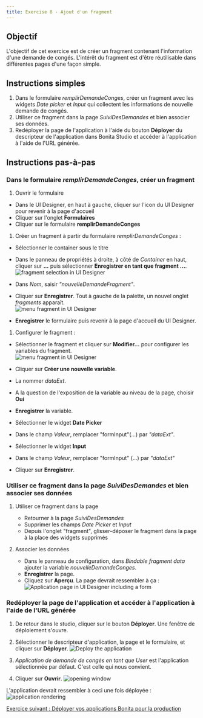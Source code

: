 ```yaml
---
title: Exercise 8 - Ajout d'un fragment
---
```


## Objectif

L'objectif de cet exercice est de créer un fragment contenant l'information d'une demande de congés. L'intérêt du fragment est d'être réutilisable dans différentes pages d'une façon simple.

## Instructions simples

1. Dans le formulaire *remplirDemandeConges*, créer un fragment avec les widgets *Date picker* et *Input* qui collectent les informations de nouvelle demande de congés. 
1. Utiliser ce fragment dans la page *SuiviDesDemandes* et bien associer ses données.
1. Redéployer la page de l'application à l'aide du bouton **Déployer** du descripteur de l'application dans Bonita Studio et accéder à l'application à l'aide de l'URL générée.

## Instructions pas-à-pas
   
### Dans le formulaire *remplirDemandeConges*, créer un fragment

 1. Ouvrir le formulaire
   - Dans le UI Designer, en haut à gauche, cliquer sur l'icon du UI Designer pour revenir à la page d'accueil
   - Cliquer sur l'onglet **Formulaires**
   - Cliquer sur le formulaire **remplirDemandeConges**

 1. Créer un fragment à partir du formulaire *remplirDemandeConges* :
   - Sélectionner le container sous le titre
   - Dans le panneau de propriétés à droite, à côté de *Container* en haut, cliquer sur **...** puis sélectionner **Enregistrer en tant que fragment ...**.  
     ![fragment selection in UI Designer](images/ex08/ex08_03.png)
 
   - Dans *Nom*, saisir *"nouvelleDemandeFragment"*.
   - Cliquer sur **Enregistrer**. 
     Tout à gauche de la palette, un nouvel onglet *fragments* apparaît.  
  ![menu fragment in UI Designer](images/ex08/ex08_04.png)
   
   - **Enregistrer** le formulaire puis revenir à la page d'accueil du UI Designer.  
   
 1. Configurer le fragment :
   - Sélectionner le fragment et cliquer sur **Modifier...** pour configurer les variables du fragment.  
     ![menu fragment in UI Designer](images/ex08/ex08_05.png)

   - Cliquer sur **Créer une nouvelle variable**.
   - La nommer *dataExt*.
   - A la question de l'exposition de la variable au niveau de la page, choisir **Oui**
   - **Enregistrer** la variable. 
   - Sélectionner le widget **Date Picker**
   - Dans le champ *Valeur*, remplacer "formInput"(...) par *"dataExt"*. 
   - Sélectionner le widget **Input**
   - Dans le champ *Valeur*, remplacer "formInput" (...) par *"dataExt"* 
   - Cliquer sur **Enregistrer**.

### Utiliser ce fragment dans la page *SuiviDesDemandes* et bien associer ses données

 1. Utiliser ce fragment dans la page
    - Retourner à la page *SuiviDesDemandes*
    - Supprimer les champs *Date Picker* et *Input*
    - Depuis l'onglet "fragment", glisser-déposer le fragment dans la page à la place des widgets supprimés
 
 1. Associer les données  
    - Dans le panneau de configuration, dans *Bindable fragment data* ajouter la variable *nouvelleDemandeConges*.
    - **Enregistrer** la page.
    - Cliquez sur **Aperçu**.
      La page devrait ressembler à ça :
     ![Application page in UI Designer including a form](images/ex08/ex08_06.png)
   
### Redéployer la page de l'application et accéder à l'application à l'aide de l'URL générée

 1. De retour dans le studio, cliquer sur le bouton **Déployer**.
    Une fenêtre de déploiement s'ouvre. 
 1. Sélectionner le descripteur d'application, la page et le formulaire, et cliquer sur **Déployer**. 
     ![Deploy the application](images/ex08/ex08_07.png)
   
 1. *Application de demande de congés en tant que User* est l'application sélectionnée par défaut. C'est celle qui nous convient.
 1. Cliquer sur **Ouvrir**.
     ![opening window](images/ex08/ex08_08.png)

   L'application devrait ressembler à ceci une fois déployée :
     ![application rendering](images/ex06/ex6_08.png)   

   [Exercice suivant : Déployer vos applications Bonita pour la production ](09-Déploiement.md)


